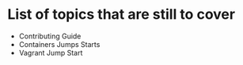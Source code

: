 # List of topics that are still to cover

- Contributing Guide
- Containers Jumps Starts
- Vagrant Jump Start
